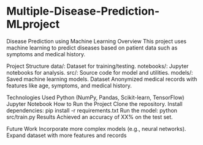 # Multiple-Disease-Prediction-MLproject

Disease Prediction using Machine Learning
Overview
This project uses machine learning to predict diseases based on patient data such as symptoms and medical history.

Project Structure
data/: Dataset for training/testing.
notebooks/: Jupyter notebooks for analysis.
src/: Source code for model and utilities.
models/: Saved machine learning models.
Dataset
Anonymized medical records with features like age, symptoms, and medical history.

Technologies Used
Python (NumPy, Pandas, Scikit-learn, TensorFlow)
Jupyter Notebook
How to Run the Project
Clone the repository.
Install dependencies: pip install -r requirements.txt
Run the model: python src/train.py
Results
Achieved an accuracy of XX% on the test set.

Future Work
Incorporate more complex models (e.g., neural networks).
Expand dataset with more features and records
